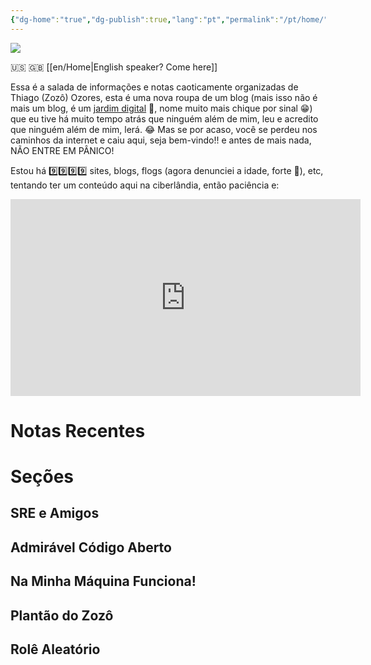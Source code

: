 ```yaml
---
{"dg-home":"true","dg-publish":true,"lang":"pt","permalink":"/pt/home/","tags":["gardenEntry"],"dgPassFrontmatter":true}
---
```


![](/img/user/assets/taokaos.png)

🇺🇸 🇬🇧 [[en/Home\|English speaker? Come here]]

Essa é a salada de informações e notas caoticamente organizadas de Thiago (Zozô) Ozores, esta é uma nova roupa de um blog (mais isso não é mais um blog, é um [jardim digital](https://joelhooks.com/digital-garden) 🏡, nome muito mais chique por sinal 😁) que eu tive há muito tempo atrás que ninguém além de mim, leu e acredito que ninguém além de mim, lerá. 😂
Mas se por acaso, você se perdeu nos caminhos da internet e caiu aqui, seja bem-vindo!! e antes de mais nada, NÃO ENTRE EM PÂNICO!

Estou há 9️⃣9️⃣9️⃣9️⃣ sites, blogs, flogs (agora denunciei a idade, forte 👴), etc, tentando ter um conteúdo aqui na ciberlândia, então paciência e:

<iframe width="560" height="315" src="https://www.youtube.com/embed/jvVPDX3R9ns?si=TEfBS7SFyU8Z6Ztb" title="YouTube video player" frameborder="0" allow="accelerometer; autoplay; clipboard-write; encrypted-media; gyroscope; picture-in-picture; web-share" allowfullscreen></iframe>

# Notas Recentes

# Seções

## SRE e Amigos
## Admirável Código Aberto
## Na Minha Máquina Funciona!
## Plantão do Zozô
## Rolê Aleatório